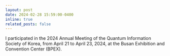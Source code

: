 ```yaml
---
layout: post
date: 2024-02-28 15:59:00-0400
inline: true
related_posts: false
---
```


I participated in the 2024 Annual Meeting of the Quantum Information Society of Korea, from April 21 to April 23, 2024, at the Busan Exhibition and Convention Center (BPEX).